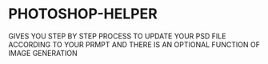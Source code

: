 # PHOTOSHOP-HELPER
GIVES YOU STEP BY STEP PROCESS TO UPDATE YOUR PSD FILE ACCORDING TO YOUR PRMPT AND THERE IS AN OPTIONAL FUNCTION OF IMAGE GENERATION

